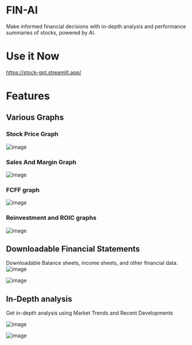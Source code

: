 # FIN-AI
Make informed financial decisions with in-depth analysis and performance summaries of stocks, powered by AI.


# Use it Now
https://stock-gpt.streamlit.app/

# Features

## Various Graphs
### Stock Price Graph

![image](https://github.com/user-attachments/assets/a4f760df-770f-4fc6-a5f0-acdf1d3061ce)


### Sales And Margin Graph

![image](https://github.com/user-attachments/assets/b4f1e75e-ff59-4156-aca0-7d029aab37ca)

### FCFF graph

![image](https://github.com/user-attachments/assets/77b68cc1-e153-4a1f-a638-2771af98bc41)

### Reinvestment and ROIC graphs

![image](https://github.com/user-attachments/assets/b2152c19-230d-4839-93d6-e25ec7573f0e)



## Downloadable Financial Statements
Downloadable Balance sheets, income sheets, and other financial data.
![image](https://github.com/user-attachments/assets/97fc93a3-7337-4a82-97cb-ffba7ab3f441)

![image](https://github.com/user-attachments/assets/38f7fe2e-022b-4bf7-9f36-4416a5d2d179)

## In-Depth analysis
Get in-depth analysis using Market Trends and Recent Developments

![image](https://github.com/user-attachments/assets/2d54e4d6-ac08-4ec1-811d-0970865bc916)

![image](https://github.com/user-attachments/assets/6d072c1c-3c0d-4f76-a2c7-a0029162f3c3)


